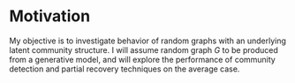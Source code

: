 # Motivation

My objective is to investigate behavior of random graphs with an underlying latent community structure. I will assume random graph $G$ to be produced from a generative model, and will explore the performance of community detection and partial recovery techniques on the average case. 
